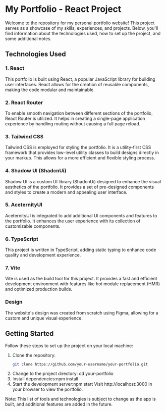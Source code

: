 # My Portfolio - React Project

Welcome to the repository for my personal portfolio website! This project serves as a showcase of my skills, experiences, and projects. Below, you'll find information about the technologies used, how to set up the project, and some additional notes.

## Technologies Used

### 1. React
This portfolio is built using React, a popular JavaScript library for building user interfaces. React allows for the creation of reusable components, making the code modular and maintainable.

### 2. React Router
To enable smooth navigation between different sections of the portfolio, React Router is utilized. It helps in creating a single-page application experience by handling routing without causing a full page reload.

### 3. Tailwind CSS
Tailwind CSS is employed for styling the portfolio. It is a utility-first CSS framework that provides low-level utility classes to build designs directly in your markup. This allows for a more efficient and flexible styling process.

### 4. Shadow UI (ShadcnUi)
Shadow UI is a custom UI library (ShadcnUi) designed to enhance the visual aesthetics of the portfolio. It provides a set of pre-designed components and styles to create a modern and appealing user interface.

### 5. AceternityUI
AceternityUI is integrated to add additional UI components and features to the portfolio. It enhances the user experience with its collection of customizable components.

### 6. TypeScript
This project is written in TypeScript, adding static typing to enhance code quality and development experience.

### 7. Vite
Vite is used as the build tool for this project. It provides a fast and efficient development environment with features like hot module replacement (HMR) and optimized production builds.

### Design
The website's design was created from scratch using Figma, allowing for a custom and unique visual experience.

## Getting Started

Follow these steps to set up the project on your local machine:

1. Clone the repository:
   ```bash
   git clone https://github.com/your-username/your-portfolio.git

2. Change to the project directory:
cd your-portfolio
3. Install dependencies:npm install
4. Start the development server:npm start
   Visit http://localhost:3000 in your browser to view the portfolio.


Note: This list of tools and technologies is subject to change as the app is built, and additional features are added in the future.
